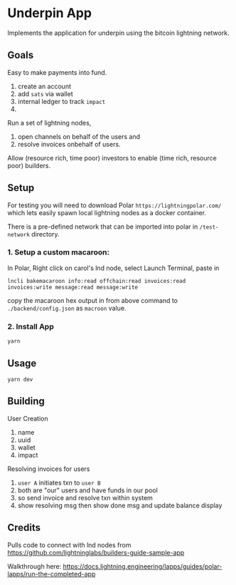 # Underpin App
Implements the application for underpin using the bitcoin lightning network.

## Goals
Easy to make payments into fund.

1. create an account
2. add `sats` via wallet
3. internal ledger to track `impact`
4. 


Run a set of lightning nodes, 
1. open channels on behalf of the users and 
2. resolve invoices onbehalf of users.

Allow (resource rich, time poor) investors to enable (time rich, resource poor) builders.

## Setup
For testing you will need to download Polar `https://lightningpolar.com/` which lets easily spawn local lightning nodes as a docker container.

There is a pre-defined network that can be imported into polar in `/test-network` directory.


### 1. Setup a custom macaroon:

In Polar, Right click on carol's lnd node, select Launch Terminal, paste in 
```
lncli bakemacaroon info:read offchain:read invoices:read invoices:write message:read message:write 
```

copy the macaroon hex output in from above command to `./backend/config.json` as `macroon` value.

### 2. Install App

```
yarn
```
## Usage
```
yarn dev
```

## Building
User Creation
1. name
2. uuid
3. wallet
4. impact


Resolving invoices for users
1. `user A` initiates txn to `user B`
2. both are "our" users and have funds in our pool
3. so send invoice and resolve txn within system
4. show resolving msg then show done msg and update balance display

## Credits
Pulls code to connect with lnd nodes from https://github.com/lightninglabs/builders-guide-sample-app

Walkthrough here: https://docs.lightning.engineering/lapps/guides/polar-lapps/run-the-completed-app
